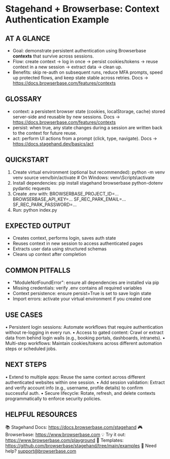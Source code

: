 # Stagehand + Browserbase: Context Authentication Example

## AT A GLANCE
- Goal: demonstrate persistent authentication using Browserbase **contexts** that survive across sessions.
- Flow: create context → log in once → persist cookies/tokens → reuse context in a new session → extract data → clean up.
- Benefits: skip re-auth on subsequent runs, reduce MFA prompts, speed up protected flows, and keep state stable across retries.
  Docs → https://docs.browserbase.com/features/contexts

## GLOSSARY
- context: a persistent browser state (cookies, localStorage, cache) stored server-side and reusable by new sessions.
  Docs → https://docs.browserbase.com/features/contexts
- persist: when true, any state changes during a session are written back to the context for future reuse.
- act: perform UI actions from a prompt (click, type, navigate).
  Docs → https://docs.stagehand.dev/basics/act

## QUICKSTART
 1) Create virtual environment (optional but recommended):
      python -m venv venv
      source venv/bin/activate  # On Windows: venv\Scripts\activate
 2) Install dependencies:
      pip install stagehand browserbase python-dotenv pydantic requests
 3) Create .env with:
      BROWSERBASE_PROJECT_ID=...
      BROWSERBASE_API_KEY=...
      SF_REC_PARK_EMAIL=...
      SF_REC_PARK_PASSWORD=...
 4) Run:
      python index.py

## EXPECTED OUTPUT
- Creates context, performs login, saves auth state
- Reuses context in new session to access authenticated pages
- Extracts user data using structured schemas
- Cleans up context after completion

## COMMON PITFALLS
- "ModuleNotFoundError": ensure all dependencies are installed via pip
- Missing credentials: verify .env contains all required variables
- Context persistence: ensure persist=True is set to save login state
- Import errors: activate your virtual environment if you created one

## USE CASES
• Persistent login sessions: Automate workflows that require authentication without re-logging in every run.
• Access to gated content: Crawl or extract data from behind login walls (e.g., booking portals, dashboards, intranets).
• Multi-step workflows: Maintain cookies/tokens across different automation steps or scheduled jobs.

## NEXT STEPS
• Extend to multiple apps: Reuse the same context across different authenticated websites within one session.
• Add session validation: Extract and verify account info (e.g., username, profile details) to confirm successful auth.
• Secure lifecycle: Rotate, refresh, and delete contexts programmatically to enforce security policies.

## HELPFUL RESOURCES
📚 Stagehand Docs:     https://docs.browserbase.com/stagehand
🎮 Browserbase:        https://www.browserbase.com
💡 Try it out:         https://www.browserbase.com/playground
🔧 Templates:          https://github.com/browserbase/stagehand/tree/main/examples
📧 Need help?          support@browserbase.com
